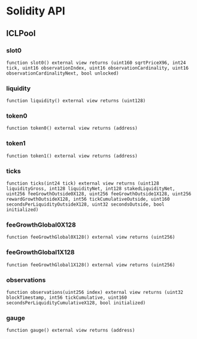# Solidity API

## ICLPool

### slot0

```solidity
function slot0() external view returns (uint160 sqrtPriceX96, int24 tick, uint16 observationIndex, uint16 observationCardinality, uint16 observationCardinalityNext, bool unlocked)
```

### liquidity

```solidity
function liquidity() external view returns (uint128)
```

### token0

```solidity
function token0() external view returns (address)
```

### token1

```solidity
function token1() external view returns (address)
```

### ticks

```solidity
function ticks(int24 tick) external view returns (uint128 liquidityGross, int128 liquidityNet, int128 stakedLiquidityNet, uint256 feeGrowthOutside0X128, uint256 feeGrowthOutside1X128, uint256 rewardGrowthOutsideX128, int56 tickCumulativeOutside, uint160 secondsPerLiquidityOutsideX128, uint32 secondsOutside, bool initialized)
```

### feeGrowthGlobal0X128

```solidity
function feeGrowthGlobal0X128() external view returns (uint256)
```

### feeGrowthGlobal1X128

```solidity
function feeGrowthGlobal1X128() external view returns (uint256)
```

### observations

```solidity
function observations(uint256 index) external view returns (uint32 blockTimestamp, int56 tickCumulative, uint160 secondsPerLiquidityCumulativeX128, bool initialized)
```

### gauge

```solidity
function gauge() external view returns (address)
```

